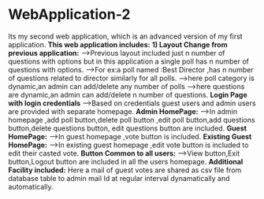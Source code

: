 # WebApplication-2
Its my second web application, which is an advanced version of my first application.
**This web application includes:**
**1) Layout Change from previous application:**
-->Previous layout included just n number of questions with options but in this application a single poll has n number of questions with options.
-->For ex:a poll named :Best Director ,has n number of questions related to director similarly for all polls.
-->here poll category is dynamic,an admin can add/delete any number of polls
-->here questions are dynamic,an admin can add/delete n number of questions.
**Login Page with login credentials**
-->Based on credentials guest users and admin users are provided with separate homepage.
**Admin HomePage:**
-->In admin homepage ,add poll button,delete poll button ,edit poll button,add questions button,delete questions button, edit questions button are included.
**Guest HomePage:**
-->In guest homepage ,vote button is included.
**Existing Guest HomePage:**
-->In existing guest homepage ,edit vote button is included to edit their casted vote.
**Button Common to all users:**
-->View button,Exit button,Logout button are included in all the users homepage.
**Additional Facility included:**
Here a mail of guest votes are shared as csv file from database table to admin mail Id at regular interval dynamatically and automatically.

